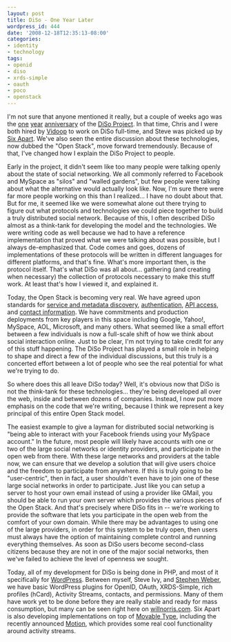 ```yaml
---
layout: post
title: DiSo - One Year Later
wordpress_id: 444
date: '2008-12-18T12:35:13-08:00'
categories:
- identity
- technology
tags:
- openid
- diso
- xrds-simple
- oauth
- poco
- openstack
---
```

I'm not sure that anyone mentioned it really, but a couple of weeks ago was the [one][] [year][] [anniversary][] of the [DiSo Project][].  In that time, Chris and I were both hired by [Vidoop][] to work on DiSo full-time, and Steve was picked up by [Six Apart][].  We've also seen the entire discussion about these technologies, now dubbed the "Open Stack", move forward tremendously.  Because of that, I've changed how I explain the DiSo Project to people.

Early in the project, it didn't seem like too many people were talking openly about the state of social networking.  We all commonly referred to Facebook and MySpace as "silos" and "walled gardens", but few people were talking about what the alternative would actually look like.  Now, I'm sure there were far more people working on this than I realized... I have no doubt about that.  But for me, it seemed like we were somewhat alone out there trying to figure out what protocols and technologies we could piece together to build a truly distributed social network.  Because of this, I often described DiSo almost as a think-tank for developing the model and the technologies.  We were writing code as well because we had to have a reference implementation that proved what we were talking about was possible, but I always de-emphasized that.  Code comes and goes, dozens of implementations of these protocols will be written in different languages for different platforms, and that's fine.  What's more important then, is the protocol itself.  That's what DiSo was all about... gathering (and creating when necessary) the collection of protocols necessary to make this stuff work.  At least that's how I viewed it, and explained it.

Today, the Open Stack is becoming very real.  We have agreed upon standards for [service and metadata discovery][], [authentication][], [API access][], and [contact information][].  We have commitments and production deployments from key players in this space including Google, Yahoo!, MySpace, AOL, Microsoft, and many others.  What seemed like a small effort between a few individuals is now a full-scale shift of how we think about social interaction online.  Just to be clear, I'm not trying to take credit for any of this stuff happening.  The DiSo Project has played a small role in helping to shape and direct a few of the individual discussions, but this truly is a concerted effort between a lot of people who see the real potential for what we're trying to do.

So where does this all leave DiSo today?  Well, it's obvious now that DiSo is not the think-tank for these technologies... they're being developed all over the web, inside and between dozens of companies.  Instead, I now put more emphasis on the code that we're writing, because I think we represent a key principal of this entire Open Stack model.

The easiest example to give a layman for distributed social networking is "being able to interact with your Facebook friends using your MySpace account."  In the future, most people will likely have accounts with one or two of the large social networks or identity providers, and participate in the open web from there.  With these large networks and providers at the table now, we can ensure that we develop a solution that will give users choice and the freedom to participate from anywhere.  If this is truly going to be "user-centric", then in fact, a user shouldn't even have to join one of these large social networks in order to participate.  Just like you can setup a server to host your own email instead of using a provider like GMail, you should be able to run your own server which provides the various pieces of the Open Stack.  And that's precisely where DiSo fits in -- we're working to provide the software that lets you participate in the open web from the comfort of your own domain.  While there may be advantages to using one of the large providers, in order for this system to be truly open, then users must always have the option of maintaining complete control and running everything themselves.  As soon as DiSo users become second-class citizens because they are not in one of the major social networks, then we've failed to achieve the level of openness we sought.  

Today, all of my development for DiSo is being done in PHP, and most of it specifically for [WordPress][].  Between myself, Steve Ivy, and [Stephen Weber][], we have basic WordPress plugins for OpenID, OAuth, XRDS-Simple, rich profiles (hCard), Activity Streams, contacts, and permissions.  Many of them have work yet to be done before they are really stable and ready for mass consumption, but many can be seen right here on [willnorris.com][].  Six Apart is also developing implementations on top of [Movable Type][], including the recently announced [Motion][], which provides some real cool functionality around activity streams.

[one]: http://factoryjoe.com/blog/2007/12/06/oauth-10-openid-20-and-up-next-diso/
[year]: http://redmonk.net/archives/2007/12/05/diso
[anniversary]: http://willnorris.com/2007/12/wp-openid-moving-to-diso
[DiSo Project]: http://diso-project.org/
[Vidoop]: http://vidoop.com/
[Six Apart]: http://sixapart.com/
[service and metadata discovery]: http://xrds-simple.net/
[authentication]: http://openid.net/
[API access]: http://oauth.net/
[contact information]: http://portablecontacts.net/
[WordPress]: http://wordpress.org/
[Stephen Weber]: http://singpolyma.net/
[willnorris.com]: http://willnorris.com/
[Movable Type]: http://www.movabletype.org/
[Motion]: http://www.movabletype.com/motion/
